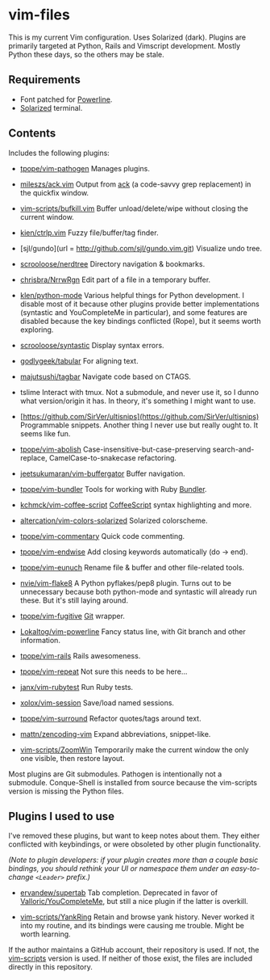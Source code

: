 vim-files
========

This is my current Vim configuration.  Uses Solarized (dark).  Plugins
are primarily targeted at Python, Rails and Vimscript development.
Mostly Python these days, so the others may be stale.

Requirements
------------

* Font patched for [Powerline](https://github.com/Lokaltog/vim-powerline.git).
* [Solarized](https://github.com/altercation/solarized) terminal.

Contents
--------

Includes the following plugins:

* [tpope/vim-pathogen](https://github.com/tpope/vim-pathogen)
  Manages plugins.

* [mileszs/ack.vim](https://github.com/mileszs/ack.vim.git)
  Output from [ack](http://betterthangrep.com/) (a code-savvy grep replacement) in the quickfix window.

* [vim-scripts/bufkill.vim](https://github.com/vim-scripts/bufkill.vim.git)
  Buffer unload/delete/wipe without closing the current window.

* [kien/ctrlp.vim](https://github.com/kien/ctrlp.vim.git)
  Fuzzy file/buffer/tag finder.

* [sjl/gundo](url = http://github.com/sjl/gundo.vim.git)
  Visualize undo tree.

* [scrooloose/nerdtree](https://github.com/scrooloose/nerdtree.git)
  Directory navigation & bookmarks.

* [chrisbra/NrrwRgn](https://github.com/chrisbra/NrrwRgn.git)
  Edit part of a file in a temporary buffer.

* [klen/python-mode](https://github.com/klen/python-mode)
  Various helpful things for Python development. I disable most of it
because other plugins provide better implementations (syntastic and
YouCompleteMe in particular), and some features are disabled because
the key bindings conflicted (Rope), but it seems worth exploring.

* [scrooloose/syntastic](https://github.com/scrooloose/syntastic.git)
  Display syntax errors.

* [godlygeek/tabular](https://github.com/godlygeek/tabular)
  For aligning text.

* [majutsushi/tagbar](https://github.com/majutsushi/tagbar.git)
  Navigate code based on CTAGS.

* tslime
  Interact with tmux. Not a submodule, and never use it, so I dunno
what version/origin it has. In theory, it's something I might want to
use.

* [https://github.com/SirVer/ultisnips](https://github.com/SirVer/ultisnips)
  Programmable snippets. Another thing I never use but really ought to.
It seems like fun.

* [tpope/vim-abolish](https://github.com/tpope/vim-abolish.git)
  Case-insensitive-but-case-preserving search-and-replace, CamelCase-to-snakecase refactoring.

* [jeetsukumaran/vim-buffergator](https://github.com/jeetsukumaran/vim-buffergator.git)
  Buffer navigation.

* [tpope/vim-bundler](https://github.com/tpope/vim-bundler.git)
  Tools for working with Ruby [Bundler](http://gembundler.com).

* [kchmck/vim-coffee-script](https://github.com/kchmck/vim-coffee-script.git)
  [CoffeeScript](http://coffeescript.org) syntax highlighting and more.

* [altercation/vim-colors-solarized](https://github.com/altercation/vim-colors-solarized.git)
  Solarized colorscheme.

* [tpope/vim-commentary](https://github.com/tpope/vim-commentary.git)
  Quick code commenting.

* [tpope/vim-endwise](https://github.com/tpope/vim-endwise.git)
  Add closing keywords automatically (do -> end).

* [tpope/vim-eunuch](https://github.com/tpope/vim-eunuch.git)
  Rename file & buffer and other file-related tools.

* [nvie/vim-flake8](https://github.com/nvie/vim-flake8)
  A Python pyflakes/pep8 plugin. Turns out to be unnecessary because
both python-mode and syntastic will already run these. But it's still
laying around.

* [tpope/vim-fugitive](https://github.com/tpope/vim-fugitive.git)
  [Git](http://git-scm.com) wrapper.

* [Lokaltog/vim-powerline](https://github.com/Lokaltog/vim-powerline.git)
  Fancy status line, with Git branch and other information.

* [tpope/vim-rails](https://github.com/tpope/vim-rails.git)
  Rails awesomeness.

* [tpope/vim-repeat](https://github.com/tpope/vim-repeat.git)
  Not sure this needs to be here...

* [janx/vim-rubytest](https://github.com/janx/vim-rubytest.git)
  Run Ruby tests.

* [xolox/vim-session](https://github.com/xolox/vim-session.git)
  Save/load named sessions.

* [tpope/vim-surround](https://github.com/tpope/vim-surround.git)
  Refactor quotes/tags around text.

* [mattn/zencoding-vim](https://github.com/mattn/zencoding-vim)
  Expand abbreviations, snippet-like.

* [vim-scripts/ZoomWin](https://github.com/vim-scripts/ZoomWin.git)
  Temporarily make the current window the only one visible, then restore layout.

Most plugins are Git submodules.  Pathogen is intentionally not a submodule.  Conque-Shell is installed from source because the vim-scripts version is missing the Python files.

Plugins I used to use
----

I've removed these plugins, but want to keep notes about them. They
either conflicted with keybindings, or were obsoleted by other plugin
functionality.

_(Note to plugin developers: if your plugin creates more than a couple
basic bindings, you should rethink your UI or namespace them under an
easy-to-change `<Leader>` prefix.)_

* [ervandew/supertab](https://github.com/ervandew/supertab.git)
  Tab completion. Deprecated in favor of
[Valloric/YouCompleteMe](YouCompleteMe), but still a nice plugin if the
latter is overkill.

* [vim-scripts/YankRing](https://github.com/vim-scripts/YankRing.vim.git)
  Retain and browse yank history. Never worked it into my routine, and
its bindings were causing me trouble. Might be worth learning.


If the author maintains a GitHub account, their repository is used.  If not,
the [vim-scripts](https://github.com/vim-scripts) version is used.  If
neither of those exist, the files are included directly in this repository.
